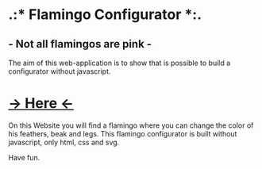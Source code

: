 # .:* Flamingo Configurator *:.
## - Not all flamingos are pink -

The aim of this web-application is to show that is possible to build a configurator without javascript.

# [-> Here <-](https://ryabrody.github.io/flamingo/)
On this Website you will find a flamingo where you can change the color of his feathers, beak and legs. This flamingo configurator is built without javascript, only html, css and svg.

Have fun.
